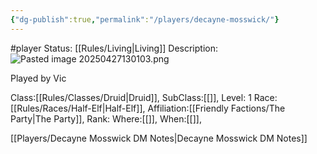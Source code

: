 ```yaml
---
{"dg-publish":true,"permalink":"/players/decayne-mosswick/"}
---
```


#player 
Status: [[Rules/Living\|Living]]
Description:
![Pasted image 20250427130103.png](/img/user/Images/Pasted%20image%2020250427130103.png)

Played by Vic

Class:[[Rules/Classes/Druid\|Druid]],
SubClass:[[]],
Level: 1
Race:[[Rules/Races/Half-Elf\|Half-Elf]],
Affiliation:[[Friendly Factions/The Party\|The Party]],
Rank:
Where:[[]],
When:[[]],

[[Players/Decayne Mosswick DM Notes\|Decayne Mosswick DM Notes]]